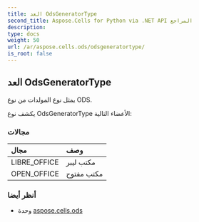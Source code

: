 ```yaml
---
title: العد OdsGeneratorType
second_title: Aspose.Cells for Python via .NET API المراجع
description:
type: docs
weight: 50
url: /ar/aspose.cells.ods/odsgeneratortype/
is_root: false
---
```

##  العد OdsGeneratorType
يمثل نوع المولدات من نوع ODS.



يكشف نوع OdsGeneratorType الأعضاء التالية:

###  مجالات
| مجال| وصف|
| :- | :- |
| LIBRE_OFFICE | مكتب ليبر|
| OPEN_OFFICE | مكتب مفتوح|



###  أنظر أيضا
* وحدة [aspose.cells.ods](..)
